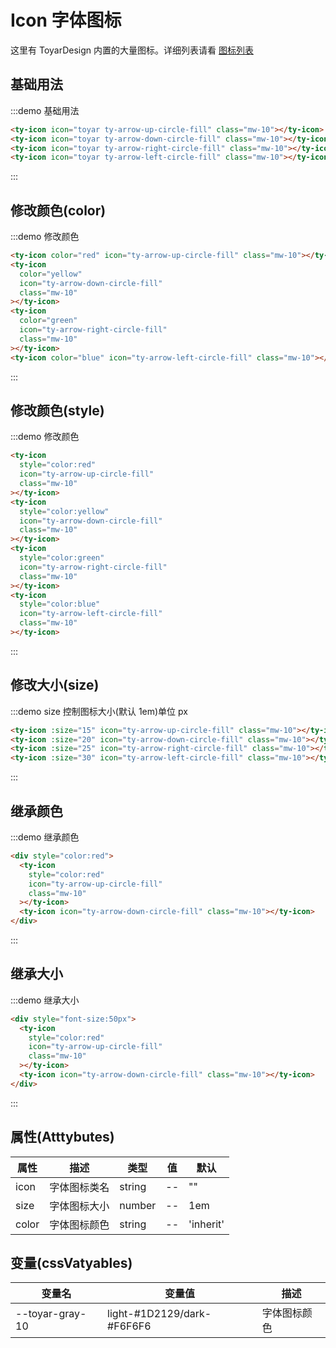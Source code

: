 # Icon 字体图标
这里有 ToyarDesign 内置的大量图标。详细列表请看 <a href="/page/component/base/iconList.html">图标列表</a>
## 基础用法

:::demo 基础用法

```html
<ty-icon icon="toyar ty-arrow-up-circle-fill" class="mw-10"></ty-icon>
<ty-icon icon="toyar ty-arrow-down-circle-fill" class="mw-10"></ty-icon>
<ty-icon icon="toyar ty-arrow-right-circle-fill" class="mw-10"></ty-icon>
<ty-icon icon="toyar ty-arrow-left-circle-fill" class="mw-10"></ty-icon>
```

:::

## 修改颜色(color)

:::demo 修改颜色

```html
<ty-icon color="red" icon="ty-arrow-up-circle-fill" class="mw-10"></ty-icon>
<ty-icon
  color="yellow"
  icon="ty-arrow-down-circle-fill"
  class="mw-10"
></ty-icon>
<ty-icon
  color="green"
  icon="ty-arrow-right-circle-fill"
  class="mw-10"
></ty-icon>
<ty-icon color="blue" icon="ty-arrow-left-circle-fill" class="mw-10"></ty-icon>
```

:::

## 修改颜色(style)

:::demo 修改颜色

```html
<ty-icon
  style="color:red"
  icon="ty-arrow-up-circle-fill"
  class="mw-10"
></ty-icon>
<ty-icon
  style="color:yellow"
  icon="ty-arrow-down-circle-fill"
  class="mw-10"
></ty-icon>
<ty-icon
  style="color:green"
  icon="ty-arrow-right-circle-fill"
  class="mw-10"
></ty-icon>
<ty-icon
  style="color:blue"
  icon="ty-arrow-left-circle-fill"
  class="mw-10"
></ty-icon>
```

:::

## 修改大小(size)

:::demo size 控制图标大小(默认 1em)单位 px

```html
<ty-icon :size="15" icon="ty-arrow-up-circle-fill" class="mw-10"></ty-icon>
<ty-icon :size="20" icon="ty-arrow-down-circle-fill" class="mw-10"></ty-icon>
<ty-icon :size="25" icon="ty-arrow-right-circle-fill" class="mw-10"></ty-icon>
<ty-icon :size="30" icon="ty-arrow-left-circle-fill" class="mw-10"></ty-icon>
```

:::

## 继承颜色

:::demo 继承颜色

```html
<div style="color:red">
  <ty-icon
    style="color:red"
    icon="ty-arrow-up-circle-fill"
    class="mw-10"
  ></ty-icon>
  <ty-icon icon="ty-arrow-down-circle-fill" class="mw-10"></ty-icon>
</div>
```

:::

## 继承大小

:::demo 继承大小

```html
<div style="font-size:50px">
  <ty-icon
    style="color:red"
    icon="ty-arrow-up-circle-fill"
    class="mw-10"
  ></ty-icon>
  <ty-icon icon="ty-arrow-down-circle-fill" class="mw-10"></ty-icon>
</div>
```

:::

## 属性(Atttybutes)

<div class="listTb">

| 属性  | 描述         | 类型   | 值  | 默认      |
| ----- | ------------ | ------ | --- | --------- |
| icon  | 字体图标类名 | string | --  | ""        |
| size  | 字体图标大小 | number | --  | 1em       |
| color | 字体图标颜色 | string | --  | 'inherit' |

</div>

## 变量(cssVatyables)

<div class="cssVar">

| 变量名          | 变量值                     | 描述         |
| --------------- | -------------------------- | ------------ |
| --toyar-gray-10 | light-#1D2129/dark-#F6F6F6 | 字体图标颜色 |

</div>
